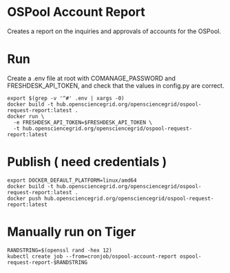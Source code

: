 # OSPool Account Report

Creates a report on the inquiries and approvals of accounts for the OSPool.

# Run
Create a .env file at root with COMANAGE_PASSWORD and FRESHDESK_API_TOKEN, and check that the 
values in config.py are correct.

```shell
export $(grep -v '^#' .env | xargs -0)
docker build -t hub.opensciencegrid.org/opensciencegrid/ospool-request-report:latest .
docker run \
  -e FRESHDESK_API_TOKEN=$FRESHDESK_API_TOKEN \
  -t hub.opensciencegrid.org/opensciencegrid/ospool-request-report:latest
```

# Publish ( need credentials )
```shell
export DOCKER_DEFAULT_PLATFORM=linux/amd64
docker build -t hub.opensciencegrid.org/opensciencegrid/ospool-request-report:latest .
docker push hub.opensciencegrid.org/opensciencegrid/ospool-request-report:latest
```

# Manually run on Tiger
```shell
RANDSTRING=$(openssl rand -hex 12)
kubectl create job --from=cronjob/ospool-account-report ospool-request-report-$RANDSTRING
```
